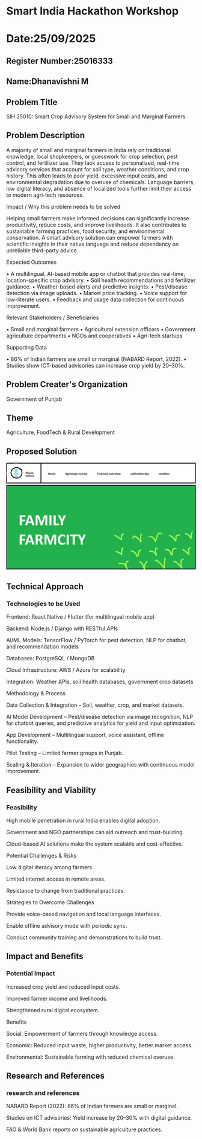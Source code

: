 # Smart India Hackathon Workshop
# Date:25/09/2025
## Register Number:25016333
## Name:Dhanavishni M
## Problem Title
SIH 25010: Smart Crop Advisory System for Small and Marginal Farmers
## Problem Description
A majority of small and marginal farmers in India rely on traditional knowledge, local shopkeepers, or guesswork for crop selection, pest control, and fertilizer use. They lack access to personalized, real-time advisory services that account for soil type, weather conditions, and crop history. This often leads to poor yield, excessive input costs, and environmental degradation due to overuse of chemicals. Language barriers, low digital literacy, and absence of localized tools further limit their access to modern agri-tech resources.

Impact / Why this problem needs to be solved

Helping small farmers make informed decisions can significantly increase productivity, reduce costs, and improve livelihoods. It also contributes to sustainable farming practices, food security, and environmental conservation. A smart advisory solution can empower farmers with scientific insights in their native language and reduce dependency on unreliable third-party advice.

Expected Outcomes

• A multilingual, AI-based mobile app or chatbot that provides real-time, location-specific crop advisory.
• Soil health recommendations and fertilizer guidance.
• Weather-based alerts and predictive insights.
• Pest/disease detection via image uploads.
• Market price tracking.
• Voice support for low-literate users.
• Feedback and usage data collection for continuous improvement.

Relevant Stakeholders / Beneficiaries

• Small and marginal farmers
• Agricultural extension officers
• Government agriculture departments
• NGOs and cooperatives
• Agri-tech startups

Supporting Data

• 86% of Indian farmers are small or marginal (NABARD Report, 2022).
• Studies show ICT-based advisories can increase crop yield by 20–30%.

## Problem Creater's Organization
Government of Punjab

## Theme
Agriculture, FoodTech & Rural Development

## Proposed Solution

![alt text](agri.png)


  
## Technical Approach
<h3>Technologies to be Used</h3>

Frontend: React Native / Flutter (for multilingual mobile app)

Backend: Node.js / Django with RESTful APIs

AI/ML Models: TensorFlow / PyTorch for pest detection, NLP for chatbot, and recommendation models

Databases: PostgreSQL / MongoDB

Cloud Infrastructure: AWS / Azure for scalability

Integration: Weather APIs, soil health databases, government crop datasets

Methodology & Process

Data Collection & Integration – Soil, weather, crop, and market datasets.

AI Model Development – Pest/disease detection via image recognition, NLP for chatbot queries, and predictive analytics for yield and input optimization.

App Development – Multilingual support, voice assistant, offline functionality.

Pilot Testing – Limited farmer groups in Punjab.

Scaling & Iteration – Expansion to wider geographies with continuous model improvement.



## Feasibility and Viability
<h3>Feasibility</h3>

High mobile penetration in rural India enables digital adoption.

Government and NGO partnerships can aid outreach and trust-building.

Cloud-based AI solutions make the system scalable and cost-effective.

Potential Challenges & Risks

Low digital literacy among farmers.

Limited internet access in remote areas.

Resistance to change from traditional practices.

Strategies to Overcome Challenges

Provide voice-based navigation and local language interfaces.

Enable offline advisory mode with periodic sync.

Conduct community training and demonstrations to build trust.

## Impact and Benefits
<h3>Potential Impact</h3>

Increased crop yield and reduced input costs.

Improved farmer income and livelihoods.

Strengthened rural digital ecosystem.

Benefits

Social: Empowerment of farmers through knowledge access.

Economic: Reduced input waste, higher productivity, better market access.

Environmental: Sustainable farming with reduced chemical overuse.


## Research and References
<h3>research and references</h3>
NABARD Report (2022): 86% of Indian farmers are small or marginal.

Studies on ICT advisories: Yield increase by 20–30% with digital guidance.

FAO & World Bank reports on sustainable agriculture practices.
